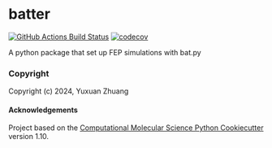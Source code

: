 batter
==============================
[//]: # (Badges)
[![GitHub Actions Build Status](https://github.com/REPLACE_WITH_OWNER_ACCOUNT/batter/workflows/CI/badge.svg)](https://github.com/REPLACE_WITH_OWNER_ACCOUNT/batter/actions?query=workflow%3ACI)
[![codecov](https://codecov.io/gh/REPLACE_WITH_OWNER_ACCOUNT/batter/branch/main/graph/badge.svg)](https://codecov.io/gh/REPLACE_WITH_OWNER_ACCOUNT/batter/branch/main)


A python package that set up FEP simulations with bat.py

### Copyright

Copyright (c) 2024, Yuxuan Zhuang


#### Acknowledgements
 
Project based on the 
[Computational Molecular Science Python Cookiecutter](https://github.com/molssi/cookiecutter-cms) version 1.10.
